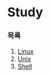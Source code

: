 # Study
### 목록
1. [Linux](https://github.com/park1116/Study/blob/main/Contents/Linux.md)
2. [Unix](https://github.com/park1116/Study/blob/main/Contents/Unix.md)
3. [Shell](https://github.com/park1116/Study/blob/main/Contents/Shell.md)
